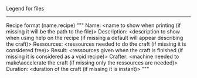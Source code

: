 Legend for files

-------------------------------------------

Recipe format (name.recipe)
\"\"\"
Name: \<name to show when printing (if missing it will be the path to the file)\>
Description: \<description to show when using help on the recipe (if missing a default will appear describing the craft)\>
Ressources: \<ressources needed to do the craft (if missing it is considered free)\>
Result: \<ressources given when the craft is finished (if missing it is considered as a void recipe)\>
Crafter: \<machine needed to make\\accelerate the craft (if missing only the ressources are needed)\>
Duration: \<duration of the craft (if missing it is instant)\>
\"\"\"